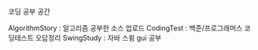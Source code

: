 코딩 공부 공간

AlgorithmStory : 알고리즘 공부한 소스 업로드
CodingTest : 백준/프로그래머스 코딩테스트 오답정리
SwingStudy : 자바 스윙 gui 공부